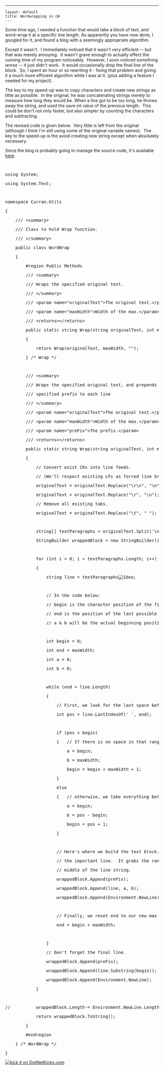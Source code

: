   ---
    layout: default
    title: Wordwrapping in C#
    ---

  <p>Some time ago, I needed a function that would take a block of text, and word-wrap it at a specific line length. As apparently you have now done, I googled for it, and found a blog with a seemingly appropriate algorithm.  </p> <p>Except it wasn't.  I immediately noticed that it wasn't very efficient -- but that was merely annoying.  It wasn't grave enough to actually effect the running time of my program noticeably.  However, I soon noticed something worse -- it just didn't work.  It would occasionally drop the final line of the block.  So, I spent an hour or so rewriting it - fixing that problem and giving it a much more efficient algorithm while I was at it. (plus adding a feature I needed for my project).</p> <p>The key to my speed-up was to copy characters and create new strings as little as possible.  In the original, he was concatenating strings merely to measure how long they would be. When a line got to be too long, he throws away the string, and used the save int value of the previous length.  This could be don't not only faster, but also simpler by counting the characters and subtracting.</p> <p>The revised code is given below.  Very little is left from the original (although I think I'm still using some of the original variable names).  The key to the speed-up is the avoid creating new string except when absolutely necessary.</p> <p>Since the blog is probably going to manage the source code, it's available <a href="http://honestillusion.com/files/folders/c-sharp/entry3945.aspx">here</a>.</p> <p> </p> <div class="csharpcode"><pre class="alt"><span class="kwrd">using</span> System;</pre><pre><span class="kwrd">using</span> System.Text;</pre><pre class="alt"> </pre><pre><span class="kwrd">namespace</span> Curran.Utils</pre><pre class="alt">{</pre><pre>    <span class="rem">/// &lt;summary&gt;</span></pre><pre class="alt">    <span class="rem">/// Class to hold Wrap function.</span></pre><pre>    <span class="rem">/// &lt;/summary&gt;</span></pre><pre class="alt">    <span class="kwrd">public</span> <span class="kwrd">class</span> WordWrap</pre><pre>    {</pre><pre class="alt">        <span class="preproc">#region</span> Public Methods</pre><pre>        <span class="rem">/// &lt;summary&gt;</span></pre><pre class="alt">        <span class="rem">/// Wraps the specified original text.</span></pre><pre>        <span class="rem">/// &lt;/summary&gt;</span></pre><pre class="alt">        <span class="rem">/// &lt;param name="originalText"&gt;The original text.&lt;/param&gt;</span></pre><pre>        <span class="rem">/// &lt;param name="maxWidth"&gt;Width of the max.&lt;/param&gt;</span></pre><pre class="alt">        <span class="rem">/// &lt;returns&gt;&lt;/returns&gt;</span></pre><pre>        <span class="kwrd">public</span> <span class="kwrd">static</span> <span class="kwrd">string</span> Wrap(<span class="kwrd">string</span> originalText, <span class="kwrd">int</span> maxWidth)</pre><pre class="alt">        {</pre><pre>            <span class="kwrd">return</span> Wrap(originalText, maxWidth, <span class="str">""</span>);</pre><pre class="alt">        } <span class="rem">/* Wrap */</span></pre><pre> </pre><pre class="alt">        <span class="rem">/// &lt;summary&gt;</span></pre><pre>        <span class="rem">/// Wraps the specified original text, and prepends the </span></pre><pre class="alt">        <span class="rem">/// specified prefix to each line</span></pre><pre>        <span class="rem">/// &lt;/summary&gt;</span></pre><pre class="alt">        <span class="rem">/// &lt;param name="originalText"&gt;The original text.&lt;/param&gt;</span></pre><pre>        <span class="rem">/// &lt;param name="maxWidth"&gt;Width of the max.&lt;/param&gt;</span></pre><pre class="alt">        <span class="rem">/// &lt;param name="preFix"&gt;The prefix.&lt;/param&gt;</span></pre><pre>        <span class="rem">/// &lt;returns&gt;&lt;/returns&gt;</span></pre><pre class="alt">        <span class="kwrd">public</span> <span class="kwrd">static</span> <span class="kwrd">string</span> Wrap(<span class="kwrd">string</span> originalText, <span class="kwrd">int</span> maxWidth, <span class="kwrd">string</span> preFix)</pre><pre>        {</pre><pre class="alt">            <span class="rem">// Convert exist CRs into line feeds.</span></pre><pre>            <span class="rem">// (We'll respect existing LFs as forced line breaks)</span></pre><pre class="alt">            originalText = originalText.Replace(<span class="str">"\r\n"</span>, <span class="str">"\n"</span>);</pre><pre>            originalText = originalText.Replace(<span class="str">"\r"</span>, <span class="str">"\n"</span>);</pre><pre class="alt">            <span class="rem">// Remove all existing tabs.</span></pre><pre>            originalText = originalText.Replace(<span class="str">"\t"</span>, <span class="str">" "</span>);</pre><pre class="alt"> </pre><pre>            <span class="kwrd">string</span>[] textParagraphs = originalText.Split(<span class="str">'\n'</span>);</pre><pre class="alt">            StringBuilder wrappedBlock = <span class="kwrd">new</span> StringBuilder();</pre><pre> </pre><pre class="alt">            <span class="kwrd">for</span> (<span class="kwrd">int</span> i = 0; i &lt; textParagraphs.Length; i++)</pre><pre>            {</pre><pre class="alt">                <span class="kwrd">string</span> line = textParagraphs<img src="http://honestillusion.com/emoticons/emotion-55.gif" alt="Idea" />;</pre><pre> </pre><pre class="alt">                <span class="rem">// In the code below:</span></pre><pre>                <span class="rem">// begin is the character position of the first char of the current line.</span></pre><pre class="alt">                <span class="rem">// end is the position of the last possible character in the current line.</span></pre><pre>                <span class="rem">// a &amp; b will be the actual beginning position &amp; length of the current line.</span></pre><pre class="alt"> </pre><pre>                <span class="kwrd">int</span> begin = 0;</pre><pre class="alt">                <span class="kwrd">int</span> end = maxWidth;</pre><pre>                <span class="kwrd">int</span> a = 0;</pre><pre class="alt">                <span class="kwrd">int</span> b = 0;</pre><pre> </pre><pre class="alt">                <span class="kwrd">while</span> (end &lt; line.Length)</pre><pre>                {</pre><pre class="alt">                    <span class="rem">// First, we look for the last space before the max size.</span></pre><pre>                    <span class="kwrd">int</span> pos = line.LastIndexOf(<span class="str">' '</span>, end);</pre><pre class="alt"> </pre><pre>                    <span class="kwrd">if</span> (pos &lt; begin)</pre><pre class="alt">                    {   <span class="rem">// If there is no space in that range, we just take all of it.</span></pre><pre>                        a = begin;</pre><pre class="alt">                        b = maxWidth;</pre><pre>                        begin = begin + maxWidth + 1;</pre><pre class="alt">                    }</pre><pre>                    <span class="kwrd">else</span></pre><pre class="alt">                    {   <span class="rem">// otherwise, we take everything between begin &amp; that space.</span></pre><pre>                        a = begin;</pre><pre class="alt">                        b = pos - begin;</pre><pre>                        begin = pos + 1;</pre><pre class="alt">                    }</pre><pre> </pre><pre class="alt">                    <span class="rem">// Here's where we build the text block. The second Append is</span></pre><pre>                    <span class="rem">// the important line.  It grabs the range of character from the </span></pre><pre class="alt">                    <span class="rem">// middle of the line string.</span></pre><pre>                    wrappedBlock.Append(preFix);</pre><pre class="alt">                    wrappedBlock.Append(line, a, b);</pre><pre>                    wrappedBlock.Append(Environment.NewLine);</pre><pre class="alt"> </pre><pre>                    <span class="rem">// Finally, we reset end to our new max position.</span></pre><pre class="alt">                    end = begin + maxWidth;</pre><pre> </pre><pre class="alt">                }</pre><pre>                <span class="rem">// Don't forget the final line.</span></pre><pre class="alt">                wrappedBlock.Append(preFix);</pre><pre>                wrappedBlock.Append(line.Substring(begin));</pre><pre class="alt">                wrappedBlock.Append(Environment.NewLine);</pre><pre>            }</pre><pre class="alt"> </pre><pre><span class="rem">//          wrappedBlock.Length-= Environment.NewLine.Length;        // remove final \r\n</span></pre><pre class="alt">            <span class="kwrd">return</span> wrappedBlock.ToString();</pre><pre>        }</pre><pre class="alt">        <span class="preproc">#endregion</span></pre><pre>    } <span class="rem">/* WordWrap */</span></pre><pre class="alt">}</pre></div><a href="http://www.dotnetkicks.com/kick/?url=http://honestillusion.com/blogs/blog_0/archive/2006/10/06/Wordwrapping-in-C_2300_.aspx"><img alt="kick it on DotNetKicks.com" src="http://www.dotnetkicks.com/Services/Images/KickItImageGenerator.ashx?url=http://honestillusion.com/blogs/blog_0/archive/2006/10/06/Wordwrapping-in-C_2300_.aspx" border="0" /></a>